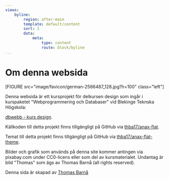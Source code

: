 ```yaml
---
views:
    byline:
        region: after-main
        template: default/content
        sort: 1
        data:
            meta:
                type: content
                route: block/byline
...
```


Om denna websida
==============================================
<!-- <img src="img/favicon/german-2566487_128.jpg" alt="" style="float: left; margin-right: 1rem;"> -->
[FIGURE src="image/favicon/german-2566487_128.jpg?h=100" class="left"]

Denna websida är ett kursprojekt för delkursen design som ingår i
kurspaketet "Webprogrammering och Databaser" vid Blekinge Teknska Högskola:

[dbwebb - kurs design](http://dbwebb.se/design).

Källkoden till detta projekt finns tillgängligt på GitHub via [thba17/anax-flat](https://github.com/thba17/anax-flat.git).

Temat till detta projekt finns tillgängligt på GitHub via [thba17/anax-flat-theme](https://github.com/thba17/anax-flat-theme).

Bilder och grafik som används på denna site kommer antingen via pixabay.com under CC0-licens eller som del av kursmaterialet. Undantag är bild "Thomas" som ägs av Thomas Barnå (all rights reserved).

Denna sida är skapad av [Thomas Barnå](https://www.linkedin.com/in/thomas-barn%C3%A5-78a5a75/)
